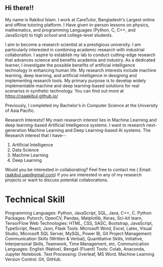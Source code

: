## Hi there!! 
My name is Rakibul Islam. I work at CareTutor, Bangladesh's Largest online and offline tutoring platform. I Have given in-person lessons on physics, mathematics, and programming Languages (Python, C, C++, and JavaScript) to high school and college-level students.

I aim to become a research scientist at a prestigious university. I am particularly interested in combining academic research with industrial collaboration. I aspire to establish my lab to conduct cutting-edge research that advances science and benefits academia and industry. As a dedicated learner, I investigate the possible benefits of artificial intelligence technology in enhancing human life. My research interests include machine learning, deep learning, and artificial intelligence in designing and implementing research tools. My primary purpose is to develop widely implementable machine and deep learning-based solutions for real scenarios in synthetic technology. You can find out more at https://raaakibul.github.io/

Previously, I completed my Bachelor’s in Computer Science at the University of Asia Pacific.  

Research Interests!!
My main research interest lies in Machine Learning and deep learning-based Artificial Intelligence systems. I want to research next-generation Machine Learning and Deep Learning-based AI systems. The Research interest that I have--
1. Artificial Intelligence
2. Data Science
3. Machine Learning
4. Deep Learning

Would you be interested in collaborating?
Feel free to contact me ( Email: raakibul.uap@gmail.com) if you are interested in any of my research projects or want to discuss potential collaborations.


# Technical Skill
Programming Languages: Python, JavaScript, SQL, Java, C++, C.
Python Packages: Pytorch, OpenCV, Pandas, Matplotlib, Keras, Sci-kit learn, TensorFlow
Web Technologies: HTML, CSS, SASC, Bootstrap, JavaScript, TypeScript, React, Json, Flask
Tools: Microsoft Word, Excel, Latex, Visual Studio, Microsoft SQL Server, MySQL, Power BI, Git
Project Management: Communication Skills (Written & Verbal), Quantitative Skills, Initiative, Interpersonal
Skills, Teamwork, Time Management, etc.
Communication Languages: English (Native), Bengali (Fluent)
Tools: Colab, Anaconda, Jupyter Notebook.
Text Processing: Overleaf, MS Word.
Machine Learning
Version Control: Git, GitHub.

<!--
**raaakibul/raaakibul** is a ✨ _special_ ✨ repository because its `README.md` (this file) appears on your GitHub profile.

Here are some ideas to get you started:

- 🔭 I’m currently working on ...
- 🌱 I’m currently learning ...
- 👯 I’m looking to collaborate on ...
- 🤔 I’m looking for help with ...
- 💬 Ask me about ...
- 📫 How to reach me: ...
- 😄 Pronouns: ...
- ⚡ Fun fact: ...
-->
